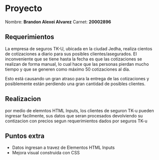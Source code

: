 # Proyecto

Nombre: **Brandon Alexei Alvarez**
Carnet: **20002896**

## Requerimientos

La empresa de seguros TK-U, ubicada en la ciudad Jedha, realiza cientos de cotizaciones a diario para sus posibles clientes/asegurados. El inconveniente que se tiene hasta la fecha es que las cotizaciones se realizan de forma manual, lo cual hace que las personas pierdan mucho tiempo y que se generen como máximo 50 cotizaciones al día.

Esto está causando un gran atraso para la entrega de las cotizaciones y posiblemente están perdiendo una gran cantidad de posibles clientes.

## Realizacion

por medio de elemntos HTML Inputs, los clientes de seguron TK-u pueden ingresar facilmente, sus datos que seran procesados devolviendo su contizacion con precios segun requerimientos dados por seguros TK-u

## Puntos extra

- Datos ingresan a travez de Elementos HTML Inputs
- Mejora visual construida con CSS
